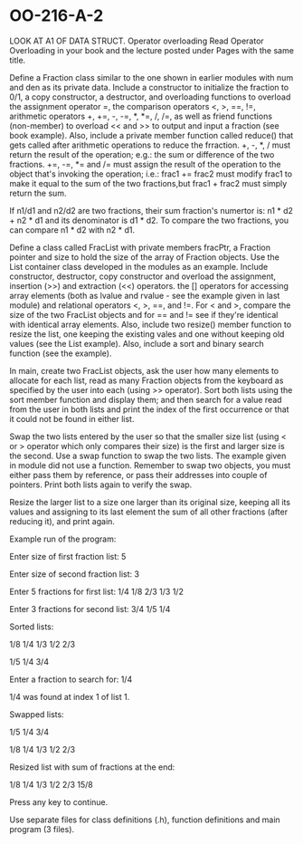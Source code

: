 # OO-216-A-2

LOOK AT A1 OF DATA STRUCT.
Operator overloading
Read Operator Overloading in your  book and the lecture posted under Pages with the same title.

Define a Fraction class similar to the one shown in earlier modules with num and den as its private data.
Include a constructor to initialize the fraction to 0/1, a copy constructor, a destructor, and overloading
functions to overload the assignment operator =, the comparison operators <, >, ==, !=, arithmetic
operators +, +=, -, -=, *, *=, /, /=, as well as friend functions (non-member) to overload << and >> to 
output and input a fraction (see book example). Also, include a private member function called reduce() 
that gets called after arithmetic operations to reduce the frraction. +, -, *, / must return the result 
of the operation; e.g.: the sum or difference of the two fractions. +=, -=, *= and /= must assign the
result of the operation to the object that's invoking the operation; i.e.: frac1 += frac2 must modify 
frac1 to make it equal to the sum of the two fractions,but frac1 + frac2 must simply return the sum.

If n1/d1 and n2/d2 are two fractions, their sum fraction's numertor is: n1 * d2 + n2 * d1 and its 
denominator is d1 * d2. To compare the two fractions, you can compare n1 * d2 with n2 * d1.

Define a class called FracList with private members fracPtr, a Fraction pointer and size to hold the 
size of the array of Fraction objects. Use the List container class developed in the modules as an example. 
Include constructor, destructor, copy constructor and overload the assignment, insertion (>>) and extraction
(<<) operators. the [] operators for accessing array elements (both as lvalue and rvalue - see the example
given in last module) and relational operators <, >, ==, and !=. For < and >, compare the size of the two FracList
objects and for == and != see if they're identical with identical array elements. Also, include two resize() member
function to resize the list, one keeping the existing vales and one without keeping old values (see the List example).
Also, include a sort and binary search function (see the example).

In main, create two FracList objects, ask the user how many elements to allocate for each list, read as many Fraction
objects from the keyboard as specified by the user into each (using >> operator). Sort both lists using the sort member
function and display them; and then search for a value read from the user in both lists and print the index of the first
occurrence or that it could not be found in either list.

Swap the two lists entered by the user so that the smaller size list (using < or > operator which only compares 
their size) is the first and larger size is the second. Use a swap function to swap the two lists. The example given
in module did not use a function. Remember to swap two objects, you must either pass them by reference, or pass their
addresses into couple of pointers. Print both lists again to verify the swap.

Resize the larger list to a size one larger than its original size, keeping all its values and assigning to its last
element the sum of all other fractions (after reducing it), and print again.

Example run of the program:

Enter size of first fraction list:  5

Enter size of second fraction list: 3

Enter 5 fractions for first list:  1/4  1/8  2/3  1/3  1/2

Enter 3 fractions for second list:  3/4 1/5 1/4

 

Sorted lists:

1/8  1/4  1/3  1/2  2/3

1/5  1/4  3/4

Enter a fraction to search for:  1/4

1/4 was found at index 1 of list 1.

Swapped lists:

1/5  1/4  3/4

1/8  1/4  1/3  1/2  2/3

Resized list with sum of fractions at the end:

1/8  1/4  1/3  1/2  2/3  15/8

Press any key to continue.

Use separate files for class definitions (.h), function definitions and main program (3 files).

